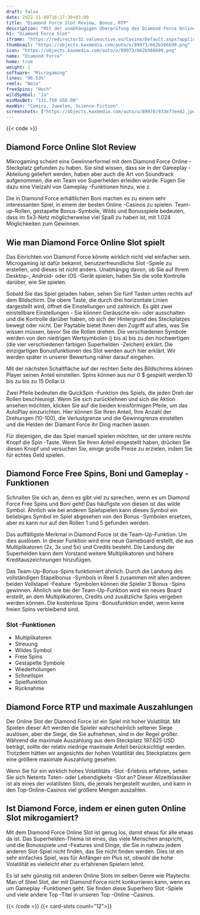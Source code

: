 ```yaml
---
draft: false
date: 2022-11-09T16:17:38+03:00
title: "Diamond Force Slot Review, Bonus, RTP"
description: "Mit der unabhängigen Überprüfung des Diamond Force Online Slot durch Mikrogaming können Sie kostenlos oder echtes Geld spielen und hier einen Bonus erhalten!"
h1: "Diamond Force Slot"
iframe: "https://redirector32.valueactive.eu/Casino/Default.aspx?applicationid=4023&sext1=demo&sext2=demo&serverid=22619&gameid=DiamondForceDesktop&ul=en&variant=UAT-demo"
thumbnail: "https://objects.kaxmedia.com/auto/o/89973/662b566b99.png"
icon: "https://objects.kaxmedia.com/auto/o/89973/662b566b99.png"
name: "Diamond Force"
home: true
weight: 1
software: "Microgaming"
lines: "96.53%"
reels: "Nein"
freeSpins: "Hoch"
wildSymbol: "Ja"
minMaxBet: "131.750 USD.00"
maxWin: "Comics, Juwelen, Science-Fiction"
screenshots: ["https://objects.kaxmedia.com/auto/o/89978/933e77eed2.jpeg"]
---
```


{{< code >}}<h2>Diamond Force Online Slot Review</h2><p>Mikrogaming scheint eine Gewinnerformel mit dem Diamond Force Online -Steckplatz gefunden zu haben. Sie sind wissen, dass sie in der Gameplay -Abteilung geliefert werden, haben aber auch die Art von Soundtrack aufgenommen, die ein Team von Superhelden erleiden würde. Fügen Sie dazu eine Vielzahl von Gameplay -Funktionen hinzu, wie z.</p><p>Die in Diamond Force erhältlichen Boni machen es zu einem sehr interessanten Spiel, in einem der besten Online -Casinos zu spielen. Team-up-Rollen, gestapelte Bonus-Symbole, Wilds und Bonusspiele bedeuten, dass im 5x3-Netz möglicherweise viel Spaß zu haben ist, mit 1.024 Möglichkeiten zum Gewinnen.</p><h2>Wie man Diamond Force Online Slot spielt</h2><p>Das Einrichten von Diamond Force könnte wirklich nicht viel einfacher sein. Microgaming ist dafür bekannt, benutzerfreundliche Slot -Spiele zu erstellen, und dieses ist nicht anders. Unabhängig davon, ob Sie auf Ihrem Desktop-, Android- oder iOS -Gerät spielen, haben Sie die volle Kontrolle darüber, wie Sie spielen.</p><p>Sobald Sie das Spiel geladen haben, sehen Sie fünf Tasten unten rechts auf dem Bildschirm. Die obere Taste, die durch drei horizontale Linien dargestellt wird, öffnet die Einstellungen und zahlreich. Es gibt zwei einstellbare Einstellungen - Sie können Geräusche ein- oder ausschalten und die Kontrolle darüber haben, ob sich der Hintergrund des Steckplatzes bewegt oder nicht. Der Paytable bietet Ihnen den Zugriff auf alles, was Sie wissen müssen, bevor Sie die Rollen drehen. Die verschiedenen Symbole werden von den niedrigen Wertsymbolen (j bis a) bis zu den hochwertigen (die vier verschiedenen farbigen Superhelden -Zeichen) erklärt. Die einzigartigen Bonusfunktionen des Slot werden auch hier erklärt. Wir werden später in unserer Bewertung näher darauf eingehen.</p><p>Mit der nächsten Schaltfläche auf der rechten Seite des Bildschirms können Player seinen Anteil einstellen. Spins können aus nur 0 $ gespielt werden.10 bis zu bis zu 15 Dollar.U.</p><p>Zwei Pfeile bedeuten die QuickSpin -Funktion des Spiels, die jeden Dreh der Rollen beschleunigt. Wenn Sie sich zurücklehnen und sich die Aktion ansehen möchten, klicken Sie auf die beiden kreisförmigen Pfeile, um das AutoPlay einzurichten. Hier können Sie Ihren Anteil, Ihre Anzahl der Drehungen (10-100), die Verlustgrenze und die Gewinngrenze einstellen und die Helden der Diamant Force ihr Ding machen lassen.</p><p>Für diejenigen, die das Spiel manuell spielen möchten, ist der untere rechte Knopf die Spin -Taste. Wenn Sie Ihren Anteil eingestellt haben, drücken Sie diesen Knopf und versuchen Sie, einige große Preise zu erzielen, indem Sie für echtes Geld spielen.</p><h2>Diamond Force Free Spins, Boni und Gameplay -Funktionen</h2><p>Schnallen Sie sich an, denn es gibt viel zu sprechen, wenn es um Diamond Force Free Spins und Boni geht! Das häufigste von diesen ist das wilde Symbol. Ähnlich wie bei anderen Spielspielen kann dieses Symbol ein beliebiges Symbol im Spiel abgesehen von den Bonus -Symbolen ersetzen, aber es kann nur auf den Rollen 1 und 5 gefunden werden.</p><p>Das auffälligste Merkmal in Diamond Force ist die Team-Up-Funktion. Um dies auslösen. In dieser Funktion wird eine neue Gameboard erstellt, die aus Multiplikatoren (2x, 3x und 5x) und Credits besteht. Die Landung der Superhelden kann dem Vorstand weitere Multiplikatoren und höhere Kreditauszeichnungen hinzufügen.</p><p>Das Team-Up-Bonus-Spins funktioniert ähnlich. Durch die Landung des vollständigen Stapelbonus -Symbols in Reel 5 zusammen mit allen anderen beiden Vollstapel -Feature -Symbolen können die Spieler 3 Bonus -Spins gewinnen. Ähnlich wie bei der Team-Up-Funktion wird ein neues Board erstellt, an dem Multiplikatoren, Credits und zusätzliche Spins vergeben werden können. Die kostenlose Spins -Bonusfunktion endet, wenn keine freien Spins verbleibend sind.</p><h3>
Slot -Funktionen</h3><ul>
<li></span>
Multiplikatoren</li>
<li></span>
Streuung</li>
<li></span>
Wildes Symbol</li>
<li></span>
Freie Spins</li>
<li></span>
Gestapelte Symbole</li>
<li></span>
Wiederholungen</li>
<li></span>
Schnellspin</li>
<li></span>
Spielfunktion</li>
<li></span>
Rücknahme</li></ul><h2>Diamond Force RTP und maximale Auszahlungen</h2><p>Der Online Slot der Diamond Force ist ein Spiel mit hoher Volatilität. Mit Spielen dieser Art werden die Spieler wahrscheinlich seltener Siege auslösen, aber die Siege, die Sie aufnehmen, sind in der Regel größer. Während die maximale Auszahlung aus dem Steckplatz 197.625 USD beträgt, sollte der relativ niedrige maximale Anteil berücksichtigt werden. Trotzdem hätten wir angesichts der hohen Volatilität des Steckplatzes gern eine größere maximale Auszahlung gesehen.</p><p>Wenn Sie für ein wirklich hohes Volatilitäts -Slot -Erlebnis erfahren, sehen Sie sich Netents Toten- oder Lebendigkeits -Slot an? Dieser Allzeitklassiker ist als eines der volatilsten Slots, die jemals hergestellt wurden, und kann in den Top-Online-Casinos viel größere Mengen auszahlen.</p><h2>Ist Diamond Force, indem er einen guten Online Slot mikrogamiert?</h2><p>Mit dem Diamond Force Online Slot ist genug los, damit etwas für alle etwas da ist. Das Superhelden-Thema ist eines, das viele Menschen anspricht, und die Bonusspiele und -Features sind Dinge, die Sie in nahezu jedem anderen Slot-Spiel nicht finden, das Sie nicht finden werden. Dies ist ein sehr einfaches Spiel, was für Anfänger ein Plus ist, obwohl die hohe Volatilität es vielleicht eher zu erfahrenen Spielern lehnt.</p><p>Es ist sehr günstig mit anderen Online Slots im selben Genre wie Playtechs Man of Steel Slot, der mit Diamond Force nicht konkurrieren kann, wenn es um Gameplay -Funktionen geht. Sie finden diese Superhero Slot -Spiele und viele andere Top -Titel in unseren Top -Online -Casinos.</p>{{< /code >}}
{{< card-slots count="12">}}